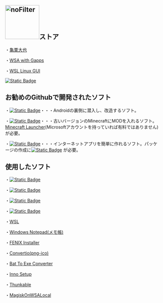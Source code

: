 ## <img width="110" alt="noFilter" src="https://github.com/user-attachments/assets/58297369-9446-4ebd-b2bb-e4a69cd43916">ストア
・[亀栗大也](https://kamekuridaiya.github.io/kamekuridaiya/)

・[WSA with Gapps](https://kamekuridaiya.github.io/WSA-with-Gapps-Japanese/)

・[WSL Linux GUI](https://kamekuridaiya.github.io/WSL-Linux-GUI/)

[![Static Badge](https://img.shields.io/badge/%E4%BA%80%E6%A0%97%E5%A4%A7%E4%B9%9F-%E3%83%95%E3%82%A9%E3%83%AD%E3%83%BC-blue?logo=Github)](https://github.com/kamekuridaiya)
## お勧めのGithubで開発されたソフト
・[![Static Badge](https://img.shields.io/badge/Magisk-white?logo=magisk)](https://topjohnwu.github.io/Magisk/)・・・Androidの裏側に潜入し、改造するソフト。

・[![Static Badge](https://img.shields.io/badge/MCAddToJar-white)](https://kusaanko.github.io/OldMCPatcher/#:~:text=minecraft.client.OldMCPatcher-,MCAddToJar,-OldMCPatcher%E5%B0%8E%E5%85%A5%E3%82%B5%E3%83%9D%E3%83%BC%E3%83%88)・・・古いバージョンのMinecraftにMODを入れるソフト。[Minecraft Launcher](https://www.xbox.com/ja-JP/games/store/minecraft-launcher/9pgw18npbzv5?ocid=storeforweb)(Microsoftアカウントを持っていれば有料ではありません)が必要。

・[![Static Badge](https://img.shields.io/badge/Electron%20Fiddle-white?logo=electronfiddle)](https://www.electronjs.org/ja/fiddle)・・・インターネットアプリを簡単に作れるソフト。パッケージの作成に[![Static Badge](https://img.shields.io/badge/Node.js-white?logo=nodedotjs)](https://nodejs.org/en)
が必要。
## 使用したソフト
・[![Static Badge](https://img.shields.io/badge/Ubuntu-white?logo=ubuntu)](https://apps.microsoft.com/detail/9pdxgncfsczv?hl=ja-jp&gl=JP)

・[![Static Badge](https://img.shields.io/badge/Git-white?logo=git)](https://git-scm.com/book/ja/v2/%E4%BD%BF%E3%81%84%E5%A7%8B%E3%82%81%E3%82%8B-Git%E3%81%AE%E3%82%A4%E3%83%B3%E3%82%B9%E3%83%88%E3%83%BC%E3%83%AB) 

・[![Static Badge](https://img.shields.io/badge/Github-black?logo=github)](https://github.com/) 

・[![Static Badge](https://img.shields.io/badge/Shields.io-black?logo=shieldsdotio)](https://shields.io/)

・[WSL](https://aka.ms/wslstorepage)

・[Windows Notepad(メモ帳)](https://apps.microsoft.com/detail/9msmlrh6lzf3?hl=ja-jp&gl=JP) 

・[FENIX Installer](https://fenix-pc.blog.jp/FENIX_Installer#gsc.tab=0)

・[Convertio(png-ico)](https://convertio.co/ja/png-ico/) 

・[Bat To Exe Converter](https://softaro.net/FileCompression/Bat_To_Exe_Converter.html)

・[Inno Setup](https://jrsoftware.org/isdl.php)

・[Thunkable](https://x.thunkable.com/)

・[MagiskOnWSALocal](https://github.com/LSPosed/MagiskOnWSALocal)
